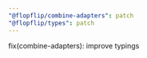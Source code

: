 ```yaml
---
"@flopflip/combine-adapters": patch
"@flopflip/types": patch
---
```


fix(combine-adapters): improve typings
